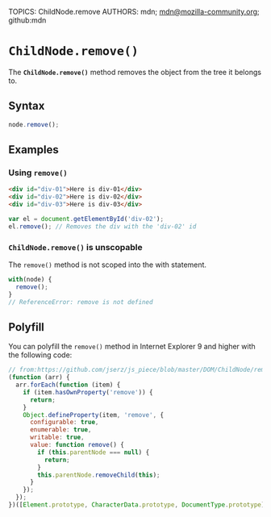 TOPICS: ChildNode.remove
AUTHORS: mdn; mdn@mozilla-community.org; github:mdn

# `ChildNode.remove()`

The **`ChildNode.remove()`** method removes the object from the tree it belongs to.

## Syntax

```javascript
node.remove();
```

## Examples

### Using `remove()`

```html
<div id="div-01">Here is div-01</div>
<div id="div-02">Here is div-02</div>
<div id="div-03">Here is div-03</div>
```

```javascript
var el = document.getElementById('div-02');
el.remove(); // Removes the div with the 'div-02' id
```

### `ChildNode.remove()` is unscopable

The `remove()` method is not scoped into the with statement.

```javascript
with(node) {
  remove();
}
// ReferenceError: remove is not defined
```

## Polyfill

You can polyfill the `remove()` method in Internet Explorer 9 and higher with the following code:

```javascript
// from:https://github.com/jserz/js_piece/blob/master/DOM/ChildNode/remove()/remove().md
(function (arr) {
  arr.forEach(function (item) {
    if (item.hasOwnProperty('remove')) {
      return;
    }
    Object.defineProperty(item, 'remove', {
      configurable: true,
      enumerable: true,
      writable: true,
      value: function remove() {
        if (this.parentNode === null) {
          return;
        }
        this.parentNode.removeChild(this);
      }
    });
  });
})([Element.prototype, CharacterData.prototype, DocumentType.prototype]);
```
